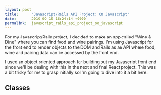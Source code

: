```yaml
---
layout: post
title:      "Javascript/Rails API Project: OO Javascript"
date:       2019-09-15 16:24:14 +0000
permalink:  javascript_rails_api_project_oo_javascript
---
```



For my Javascript/Rails project, I decided to make an app called "Wine & Dine" where you can find food and wine pairings.  I'm using Javascript for the front end to render objects to the DOM and Rails as an API where food, wine and pairing data can be accessed by the front end. 

I used an object oriented approach for building out my Javascript front end since we'll be dealing with this in the next and final React project. This was a bit tricky for me to grasp initially so I'm going to dive into it a bit here. 



## Classes



